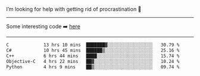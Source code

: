 I’m looking for help with getting rid of procrastination 🤔

-----

Some interesting code :arrow_right: [here](https://github.com/zhen8838/playground)

-----

<!--START_SECTION:waka-->

```txt
C             13 hrs 10 mins  ███████▓░░░░░░░░░░░░░░░░░   30.79 %
C#            10 hrs 45 mins  ██████▒░░░░░░░░░░░░░░░░░░   25.16 %
C++           6 hrs 44 mins   ████░░░░░░░░░░░░░░░░░░░░░   15.74 %
Objective-C   4 hrs 22 mins   ██▓░░░░░░░░░░░░░░░░░░░░░░   10.24 %
Python        4 hrs 9 mins    ██▒░░░░░░░░░░░░░░░░░░░░░░   09.74 %
```

<!--END_SECTION:waka-->

<!--
**zhen8838/zhen8838** is a ✨ _special_ ✨ repository because its `README.md` (this file) appears on your GitHub profile.

Here are some ideas to get you started:

- 🔭 I’m currently working on ...
- 🌱 I’m currently learning ...
- 👯 I’m looking to collaborate on ...
 ...
- 💬 Ask me about ...
- 📫 How to reach me: ...
- 😄 Pronouns: ...
- ⚡ Fun fact: ...
-->
